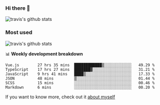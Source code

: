 ### Hi there 👋

<!--
**HondryTravis/HondryTravis** is a ✨ _special_ ✨ repository because its `README.md` (this file) appears on your GitHub profile.

Here are some ideas to get you started:

- 🔭 I’m currently working on ...
- 🌱 I’m currently learning ...
- 👯 I’m looking to collaborate on ...
- 🤔 I’m looking for help with ...
- 💬 Ask me about ...
- 📫 How to reach me: ...
- 😄 Pronouns: ...
- ⚡ Fun fact: ...
-->

![travis's github stats](https://github-readme-stats.vercel.app/api?username=HondryTravis&hide=stars)
### Most used
![travis's github stats](https://github-readme-stats.anuraghazra1.vercel.app/api/top-langs/?username=HondryTravis&layout=compact&hide_title=true)

📊 **Weekly development breakdown**

<!--START_SECTION:waka-->

```text
Vue.js        27 hrs 35 mins  ████████████▒░░░░░░░░░░░░   49.29 %
TypeScript    17 hrs 27 mins  ███████▓░░░░░░░░░░░░░░░░░   31.21 %
JavaScript    9 hrs 41 mins   ████▒░░░░░░░░░░░░░░░░░░░░   17.33 %
JSON          48 mins         ▒░░░░░░░░░░░░░░░░░░░░░░░░   01.44 %
SCSS          15 mins         ░░░░░░░░░░░░░░░░░░░░░░░░░   00.46 %
Markdown      6 mins          ░░░░░░░░░░░░░░░░░░░░░░░░░   00.20 %
```

<!--END_SECTION:waka-->

If you want to know more, check out it [about myself](https://hondrytravis.github.io/)
